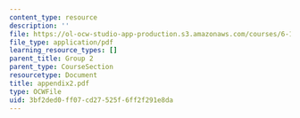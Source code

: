 ```yaml
---
content_type: resource
description: ''
file: https://ol-ocw-studio-app-production.s3.amazonaws.com/courses/6-111-introductory-digital-systems-laboratory-spring-2006/3bf2ded0ff07cd27525f6ff2f291e8da_appendix2.pdf
file_type: application/pdf
learning_resource_types: []
parent_title: Group 2
parent_type: CourseSection
resourcetype: Document
title: appendix2.pdf
type: OCWFile
uid: 3bf2ded0-ff07-cd27-525f-6ff2f291e8da
---
```

